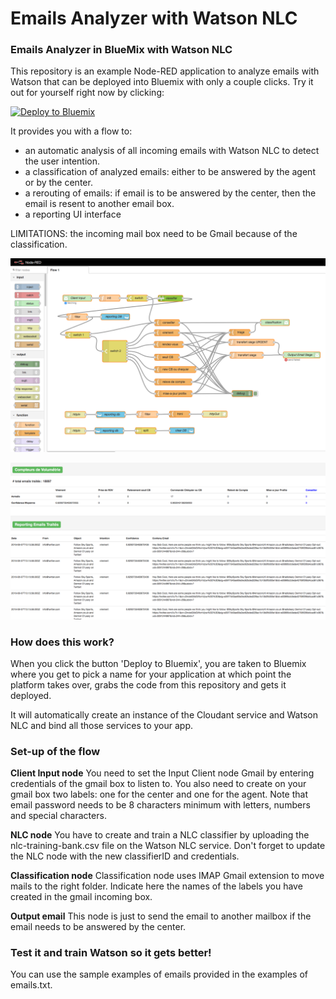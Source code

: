Emails Analyzer with Watson NLC
====================================

### Emails Analyzer in BlueMix with Watson NLC

This repository is an example Node-RED application to analyze emails with Watson that can be deployed into Bluemix with only a couple clicks. Try it out for yourself right now by clicking:

[![Deploy to Bluemix](https://bluemix.net/deploy/button.png)](https://bluemix.net/deploy?repository=https://github.com/edevregille/emails-analyzer.git)

It provides you with a flow to:
- an automatic analysis of all incoming emails with Watson NLC to detect the user intention.
- a classification of analyzed emails: either to be answered by the agent or by the center.
- a rerouting of emails: if email is to be answered by the center, then the email is resent to another email box.
- a reporting UI interface

LIMITATIONS: the incoming mail box need to be Gmail because of the classification.

![node-red flow](/public/images/node-flow.png?raw=true "Flow Node-Red")

![Reporting](/public/images/reporting.png?raw=true "Reporting UI")


### How does this work?

When you click the button 'Deploy to Bluemix', you are taken to Bluemix where you get to pick a name
for your application at which point the platform takes over, grabs the code from
this repository and gets it deployed.

It will automatically create an instance of the Cloudant service and Watson NLC and bind all those services to your app.

### Set-up of the flow

**Client Input node**
You need to set the Input Client node Gmail by entering credentials of the gmail box to listen to. You also need to create on your gmail box two labels: one for the center and one for the agent.
Note that email password needs to be 8 characters minimum with letters, numbers and special characters.

**NLC node**
You have to create and train a NLC classifier by uploading the nlc-training-bank.csv file on the Watson NLC service.
Don't forget to update the NLC node with the new classifierID and credentials.

**Classification node**
Classification node uses IMAP Gmail extension to move mails to the right folder. Indicate here the names of the labels you have created in the gmail incoming box.

**Output email**
This node is just to send the email to another mailbox if the email needs to be answered by the center. 

### Test it and train Watson so it gets better!
You can use the sample examples of emails provided in the examples of emails.txt.

